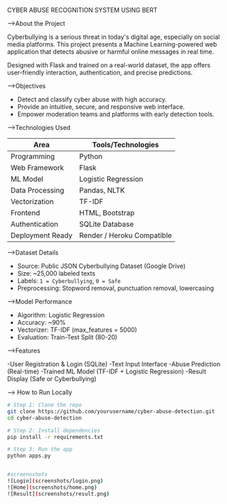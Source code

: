 CYBER ABUSE RECOGNITION SYSTEM USING BERT

-->About the Project

Cyberbullying is a serious threat in today's digital age, especially on social media platforms. 
This project presents a Machine Learning-powered web application that detects abusive or harmful online messages in real time.

Designed with Flask and trained on a real-world dataset, the app offers user-friendly interaction, authentication, and precise predictions.


-->Objectives

- Detect and classify cyber abuse with high accuracy.
- Provide an intuitive, secure, and responsive web interface.
- Empower moderation teams and platforms with early detection tools.


-->Technologies Used

| Area             | Tools/Technologies                     |
|------------------|----------------------------------------|
| Programming      | Python                                 |
| Web Framework    | Flask                                  |
| ML Model         | Logistic Regression                    |
| Data Processing  | Pandas, NLTK                           |
| Vectorization    | TF-IDF                                 |
| Frontend         | HTML, Bootstrap                        |
| Authentication   | SQLite Database                        |
| Deployment Ready | Render / Heroku Compatible             |


-->Dataset Details

- Source: Public JSON Cyberbullying Dataset (Google Drive)
- Size: ~25,000 labeled texts
- Labels: `1 = Cyberbullying`, `0 = Safe`
- Preprocessing: Stopword removal, punctuation removal, lowercasing


-->Model Performance

- Algorithm: Logistic Regression
- Accuracy: ~90%
- Vectorizer: TF-IDF (max_features = 5000)
- Evaluation: Train-Test Split (80-20)


-->Features

-User Registration & Login (SQLite)
-Text Input Interface
-Abuse Prediction (Real-time)
-Trained ML Model (TF-IDF + Logistic Regression)
-Result Display (Safe or Cyberbullying)

--> How to Run Locally

```bash
# Step 1: Clone the repo
git clone https://github.com/yourusername/cyber-abuse-detection.git
cd cyber-abuse-detection

# Step 2: Install dependencies
pip install -r requirements.txt

# Step 3: Run the app
python apps.py


#screenoshots
![Login](screenshots/login.png)
![Home](screenshots/home.png)
![Result](screenshots/result.png)